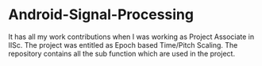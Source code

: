 # Android-Signal-Processing
It has all my work contributions when I was working as Project Associate in IISc. The project was entitled as Epoch based Time/Pitch Scaling. The repository contains all the sub function which are used in the project.
